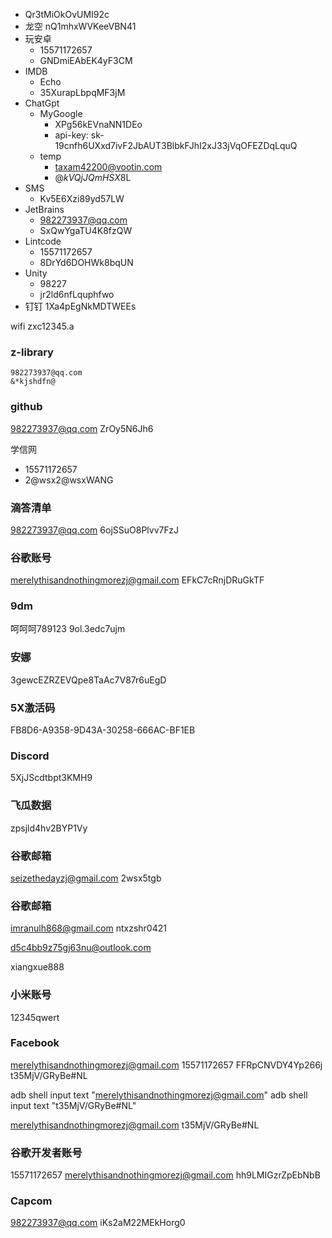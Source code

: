 - Qr3tMiOkOvUMI92c
- 龙空
  nQ1mhxWVKeeVBN41
- 玩安卓
	- 15571172657
	- GNDmiEAbEK4yF3CM
- IMDB
	- Echo
	- 35XurapLbpqMF3jM
- ChatGpt
	- MyGoogle
		- XPg56kEVnaNN1DEo
		- api-key: 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
	- temp
		-  taxam42200@vootin.com
		- @$kVQjJQmHSX$8L
- SMS
	- Kv5E6Xzi89yd57LW
- JetBrains
	- 982273937@qq.com
	- SxQwYgaTU4K8fzQW
- Lintcode
	- 15571172657
	- 8DrYd6DOHWk8bqUN
- Unity
	- 98227
	- jr2ld6nfLquphfwo
- 钉钉
1Xa4pEgNkMDTWEEs

wifi
zxc12345.a

### z-library
```passwords
982273937@qq.com
&*kjshdfn@
```

### github
982273937@qq.com
ZrOy5N6Jh6

学信网
- 15571172657
- 2@wsx2@wsxWANG

### 滴答清单
982273937@qq.com
6ojSSuO8Plvv7FzJ
### 谷歌账号
merelythisandnothingmorezj@gmail.com
EFkC7cRnjDRuGkTF
### 9dm
呵呵呵789123
9ol.3edc7ujm
### 安娜
3gewcEZRZEVQpe8TaAc7V87r6uEgD
### 5X激活码
FB8D6-A9358-9D43A-30258-666AC-BF1EB
### Discord
5XjJScdtbpt3KMH9
### 飞瓜数据
zpsjld4hv2BYP1Vy
### 谷歌邮箱
seizethedayzj@gmail.com
2wsx5tgb
### 谷歌邮箱
imranulh868@gmail.com
ntxzshr0421

d5c4bb9z75gj63nu@outlook.com

xiangxue888

### 小米账号
12345qwert

### Facebook
merelythisandnothingmorezj@gmail.com
15571172657 
FFRpCNVDY4Yp266j
t35MjV/GRyBe#NL

adb shell input text "merelythisandnothingmorezj@gmail.com"
adb shell input text "t35MjV/GRyBe#NL"

merelythisandnothingmorezj@gmail.com
t35MjV/GRyBe#NL

### 谷歌开发者账号
15571172657 
merelythisandnothingmorezj@gmail.com
hh9LMIGzrZpEbNbB

### Capcom
982273937@qq.com
iKs2aM22MEkHorg0